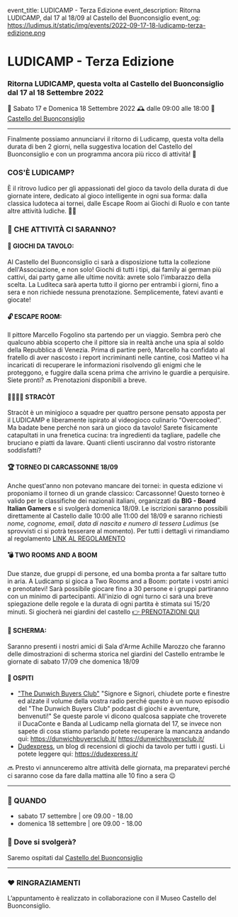 event_title: LUDICAMP - Terza Edizione
event_description: Ritorna LUDICAMP, dal 17 al 18/09 al Castello del Buonconsiglio 
event_og: https://ludimus.it/static/img/events/2022-09-17-18-ludicamp-terza-edizione.png

# LUDICAMP - Terza Edizione

### Ritorna LUDICAMP, questa volta al Castello del Buonconsiglio dal 17 al 18 Settembre 2022
📅 Sabato 17 e Domenica 18 Settembre 2022
🕰 dalle 09:00 alle 18:00
📍 [Castello del Buonconsiglio](https://goo.gl/maps/WvE6B1QDJBub9gdaA)

---

Finalmente possiamo annunciarvi il ritorno di Ludicamp, questa volta della durata di ben 2 giorni, nella suggestiva location del Castello del Buonconsiglio e con un programma ancora più ricco di attività! 🎉

### COS'È LUDICAMP?
È il ritrovo ludico per gli appassionati del gioco da tavolo della durata di due giornate intere, dedicato al gioco intelligente in ogni sua forma: dalla classica ludoteca ai tornei, dalle Escape Room ai Giochi di Ruolo e con tante altre attività ludiche. 🎲✨


### 🎲 CHE ATTIVITÀ CI SARANNO?

#### 🎲 GIOCHI DA TAVOLO:
Al Castello del Buonconsiglio ci sarà a disposizione tutta la collezione dell'Associazione, e non solo! Giochi di tutti i tipi, dai family ai german più cattivi, dai party game alle ultime novità: avrete solo l'imbarazzo della scelta. La Luditeca sarà aperta tutto il giorno per entrambi i giorni, fino a sera e non richiede nessuna prenotazione. Semplicemente, fatevi avanti e giocate!

#### 🔓 ESCAPE ROOM:
Il pittore Marcello Fogolino sta partendo per un viaggio. Sembra però che qualcuno abbia scoperto che il pittore sia in realtà anche una spia al soldo della Repubblica di Venezia. Prima di partire però, Marcello ha confidato al fratello di aver nascosto i report incriminanti nelle cantine, così Matteo vi ha incaricati di recuperare le informazioni risolvendo gli enigmi che le proteggono, e fuggire dalla scena prima che arrivino le guardie a perquisire. Siete pronti?
🔜 Prenotazioni disponibili a breve.

#### 👩‍🍳🧑‍🍳 STRACÒT
Stracòt è un minigioco a squadre per quattro persone pensato apposta per il LUDICAMP e liberamente ispirato al videogioco culinario “Overcooked”.
Ma badate bene perché non sarà un gioco da tavolo! Sarete fisicamente catapultati in una frenetica cucina: tra ingredienti da tagliare, padelle che bruciano e piatti da lavare. Quanti clienti usciranno dal vostro ristorante soddisfatti?

#### 🏆 TORNEO DI CARCASSONNE 18/09
Anche quest'anno non potevano mancare dei tornei: in questa edizione vi proponiamo il torneo di un grande classico: Carcassonne! Questo torneo è valido per le classifiche dei nazionali italiani, organizzati da **BIG - Board Italian Gamers** e si svolgerà domenica 18/09. Le iscrizioni saranno possibili direttamente al Castello dalle 10:00 alle 11:00 del 18/09 e saranno richiesti _nome, cognome, email, data di nascita e numero di tessera Ludimus_ (se sprovvisti ci si potrà tesserare al momento). Per tutti i dettagli vi rimandiamo al regolamento  [LINK AL REGOLAMENTO](https://ludimus.it/static/docs/ludicamp/2022-09-17-18/Regolamento-Torneo-Carcassonne.pdf?q=0)

#### 💣 TWO ROOMS AND A BOOM
Due stanze, due gruppi di persone, ed una bomba pronta a far saltare tutto in aria. A Ludicamp si gioca a Two Rooms and a Boom: portate i vostri amici e prenotatevi! Sarà possibile giocare fino a 30 persone e i gruppi partiranno con un minimo di partecipanti. All'inizio di ogni turno ci sarà una breve spiegazione delle regole e la durata di ogni partita è stimata sui 15/20 minuti. Si giocherà nei giardini del castello
[👉 PRENOTAZIONI QUI](https://ludicamp-22-traab.eventbrite.it)

#### 🤺 SCHERMA:
Saranno presenti i nostri amici di Sala d'Arme Achille Marozzo che faranno delle dimostrazioni di scherma storica nel giardini del Castello entrambe le giornate di sabato 17/09 che domenica 18/09

#### 👥 OSPITI
- ["The Dunwich Buyers Club"](https://dunwichbuyersclub.it/) "Signore e Signori, chiudete porte e finestre ed alzate il volume della vostra radio perché questo è un nuovo episodio del "The Dunwich Buyers Club" podcast di giochi e avventure, benvenuti!"
Se queste parole vi dicono qualcosa sappiate che troverete il DucaConte e Banda al Ludicamp nella giornata del 17,
se invece non sapete di cosa stiamo parlando potete recuperare la mancanza andando qui:
https://dunwichbuyersclub.it/  https://dunwichbuyersclub.it/
- [Dudexpress](https://dudexpress.it/), un blog di recensioni di giochi da tavolo per tutti i gusti. Li potete leggere qui: https://dudexpress.it/

🔜 Presto vi annunceremo altre attività delle giornata, ma preparatevi perché ci saranno cose da fare dalla mattina alle 10 fino a sera 😉

---

### 📅 QUANDO

- sabato 17 settembre | ore 09.00 - 18.00
- domenica 18 settembre | ore 09.00 - 18.00

### 📌 Dove si svolgerà?
Saremo ospitati dal [Castello del Buonconsiglio](https://goo.gl/maps/WvE6B1QDJBub9gdaA)

<!-- ### 🍔 Cosa si mangerà?
Non preoccupatevi perché abbiamo pensato anche al cibo 🔥

### 🛌 Ma se vengo da lontano dove posso dormire?
Se volete dormire vicino a dove si svolgerà l'evento, scriveteci perché possiamo fornirvi dei contatti 😊 -->

---

### ♥️ RINGRAZIAMENTI
L’appuntamento è realizzato in collaborazione con il Museo Castello del Buonconsiglio.
